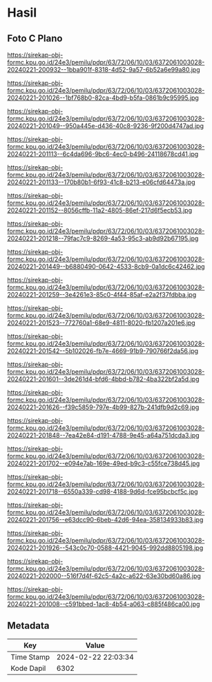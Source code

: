 # Hasil

## Foto C Plano

https://sirekap-obj-formc.kpu.go.id/24e3/pemilu/pdpr/63/72/06/10/03/6372061003028-20240221-200932--1bba901f-8318-4d52-9a57-6b52a6e99a80.jpg

https://sirekap-obj-formc.kpu.go.id/24e3/pemilu/pdpr/63/72/06/10/03/6372061003028-20240221-201026--1bf768b0-82ca-4bd9-b5fa-0861b9c95995.jpg

https://sirekap-obj-formc.kpu.go.id/24e3/pemilu/pdpr/63/72/06/10/03/6372061003028-20240221-201049--950a445e-d436-40c8-9236-9f200d4747ad.jpg

https://sirekap-obj-formc.kpu.go.id/24e3/pemilu/pdpr/63/72/06/10/03/6372061003028-20240221-201113--6c4da696-9bc6-4ec0-b496-24118678cd41.jpg

https://sirekap-obj-formc.kpu.go.id/24e3/pemilu/pdpr/63/72/06/10/03/6372061003028-20240221-201133--170b80b1-6f93-41c8-b213-e06cfd64473a.jpg

https://sirekap-obj-formc.kpu.go.id/24e3/pemilu/pdpr/63/72/06/10/03/6372061003028-20240221-201152--8056cffb-11a2-4805-86ef-217d6f5ecb53.jpg

https://sirekap-obj-formc.kpu.go.id/24e3/pemilu/pdpr/63/72/06/10/03/6372061003028-20240221-201218--79fac7c9-8269-4a53-95c3-ab9d92b67195.jpg

https://sirekap-obj-formc.kpu.go.id/24e3/pemilu/pdpr/63/72/06/10/03/6372061003028-20240221-201449--b6880490-0642-4533-8cb9-0a1dc6c42462.jpg

https://sirekap-obj-formc.kpu.go.id/24e3/pemilu/pdpr/63/72/06/10/03/6372061003028-20240221-201259--3e4261e3-85c0-4f44-85af-e2a2f37fdbba.jpg

https://sirekap-obj-formc.kpu.go.id/24e3/pemilu/pdpr/63/72/06/10/03/6372061003028-20240221-201523--772760a1-68e9-4811-8020-fb1207a201e6.jpg

https://sirekap-obj-formc.kpu.go.id/24e3/pemilu/pdpr/63/72/06/10/03/6372061003028-20240221-201542--5b102026-fb7e-4669-91b9-790766f2da56.jpg

https://sirekap-obj-formc.kpu.go.id/24e3/pemilu/pdpr/63/72/06/10/03/6372061003028-20240221-201601--3de261d4-bfd6-4bbd-b782-4ba322bf2a5d.jpg

https://sirekap-obj-formc.kpu.go.id/24e3/pemilu/pdpr/63/72/06/10/03/6372061003028-20240221-201626--f39c5859-797e-4b99-827b-241dfb9d2c69.jpg

https://sirekap-obj-formc.kpu.go.id/24e3/pemilu/pdpr/63/72/06/10/03/6372061003028-20240221-201848--7ea42e84-d191-4788-9e45-a64a751dcda3.jpg

https://sirekap-obj-formc.kpu.go.id/24e3/pemilu/pdpr/63/72/06/10/03/6372061003028-20240221-201702--e094e7ab-169e-49ed-b9c3-c55fce738d45.jpg

https://sirekap-obj-formc.kpu.go.id/24e3/pemilu/pdpr/63/72/06/10/03/6372061003028-20240221-201718--6550a339-cd98-4188-9d6d-fce95bcbcf5c.jpg

https://sirekap-obj-formc.kpu.go.id/24e3/pemilu/pdpr/63/72/06/10/03/6372061003028-20240221-201756--e63dcc90-6beb-42d6-94ea-358134933b83.jpg

https://sirekap-obj-formc.kpu.go.id/24e3/pemilu/pdpr/63/72/06/10/03/6372061003028-20240221-201926--543c0c70-0588-4421-9045-992dd8805198.jpg

https://sirekap-obj-formc.kpu.go.id/24e3/pemilu/pdpr/63/72/06/10/03/6372061003028-20240221-202000--516f7d4f-62c5-4a2c-a622-63e30bd60a86.jpg

https://sirekap-obj-formc.kpu.go.id/24e3/pemilu/pdpr/63/72/06/10/03/6372061003028-20240221-201008--c591bbed-1ac8-4b54-a063-c885f486ca00.jpg


## Metadata

| Key        | Value               |
| ---------- | ------------------- |
| Time Stamp | 2024-02-22 22:03:34 |
| Kode Dapil | 6302                |



